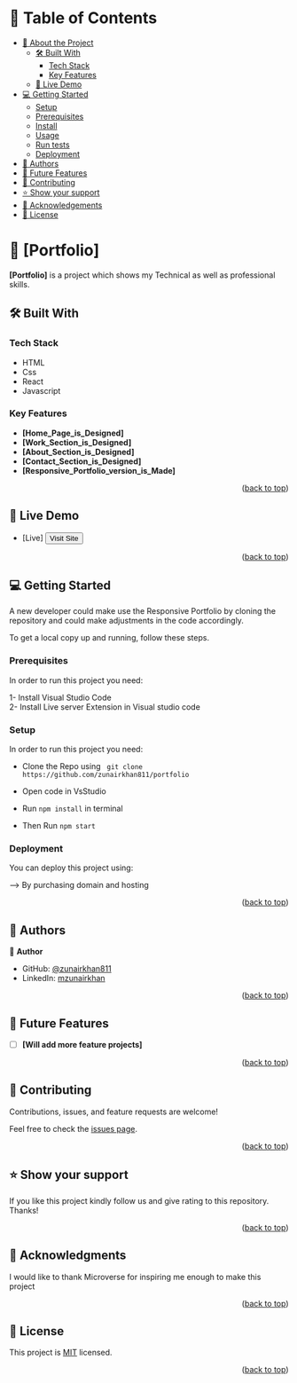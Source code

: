 <!-- TABLE OF CONTENTS -->

# 📗 Table of Contents

- [📖 About the Project](#about-project)
  - [🛠 Built With](#built-with)
    - [Tech Stack](#tech-stack)
    - [Key Features](#key-features)
  - [🚀 Live Demo](#live-demo)
- [💻 Getting Started](#getting-started)
  - [Setup](#setup)
  - [Prerequisites](#prerequisites)
  - [Install](#install)
  - [Usage](#usage)
  - [Run tests](#run-tests)
  - [Deployment](#triangular_flag_on_post-deployment)
- [👥 Authors](#authors)
- [🔭 Future Features](#future-features)
- [🤝 Contributing](#contributing)
- [⭐️ Show your support](#support)
- [🙏 Acknowledgements](#acknowledgements)
- [📝 License](#license)

<!-- PROJECT DESCRIPTION -->

# 📖 [Portfolio] <a name="about-project"></a>



**[Portfolio]** is a project which shows my Technical as well as professional skills.


## 🛠 Built With <a name="built-with"></a>

### Tech Stack <a name="tech-stack"></a>

- HTML
- Css
- React
- Javascript

<!-- Features -->

### Key Features <a name="key-features"></a>



- **[Home_Page_is_Designed]**
- **[Work_Section_is_Designed]**
- **[About_Section_is_Designed]**
- **[Contact_Section_is_Designed]**
- **[Responsive_Portfolio_version_is_Made]**

<p align="right">(<a href="#readme-top">back to top</a>)</p>

<!-- LIVE DEMO -->

## 🚀 Live Demo <a name="live-demo"></a>

<!-- Note: Right now Application hasn't been Deployed yet. In future if this will be deployed,
Deployed Link will update here -->
- [Live]  <a href="https://portfolio-xmhz.onrender.com/"><button type="button" color:red background: white>Visit Site</button></a>

<p align="right">(<a href="#readme-top">back to top</a>)</p>

<!-- GETTING STARTED -->

## 💻 Getting Started <a name="getting-started"></a>

A new developer could make use the Responsive Portfolio by cloning the repository and could make adjustments
in the code accordingly.

To get a local copy up and running, follow these steps.

### Prerequisites

In order to run this project you need:


1- Install Visual Studio Code<br>
2- Install Live server Extension in Visual studio code
 

### Setup

In order to run this project you need:

- Clone the Repo using ` git clone https://github.com/zunairkhan811/portfolio`

- Open code in VsStudio

- Run `npm install` in terminal

- Then Run `npm start`



<!--
In order to run for linter errors, you will have to create a pull request
--->

### Deployment

You can deploy this project using:


--> By purchasing domain and hosting


<p align="right">(<a href="#readme-top">back to top</a>)</p>

<!-- AUTHORS -->

## 👥 Authors <a name="authors"></a>



👤 **Author**

- GitHub: [@zunairkhan811](https://github.com/zunairkhan811)
- LinkedIn: [mzunairkhan](https://www.linkedin.com/in/mzunairkhan/)

<p align="right">(<a href="#readme-top">back to top</a>)</p>

<!-- FUTURE FEATURES -->

## 🔭 Future Features <a name="future-features"></a>


- [ ] **[Will add more feature projects]**

<p align="right">(<a href="#readme-top">back to top</a>)</p>

<!-- CONTRIBUTING -->

## 🤝 Contributing <a name="contributing"></a>

Contributions, issues, and feature requests are welcome!

Feel free to check the [issues page](../../issues/).

<p align="right">(<a href="#readme-top">back to top</a>)</p>

<!-- SUPPORT -->

## ⭐️ Show your support <a name="support"></a>


If you like this project kindly follow us and give rating to this repository.
Thanks!

<p align="right">(<a href="#readme-top">back to top</a>)</p>

<!-- ACKNOWLEDGEMENTS -->

## 🙏 Acknowledgments <a name="acknowledgements"></a>


I would like to thank Microverse for inspiring me enough to make this project

<p align="right">(<a href="#readme-top">back to top</a>)</p>


<!-- LICENSE -->

## 📝 License <a name="license"></a>

This project is [MIT](./LICENSE) licensed.


<p align="right">(<a href="#readme-top">back to top</a>)</p>
